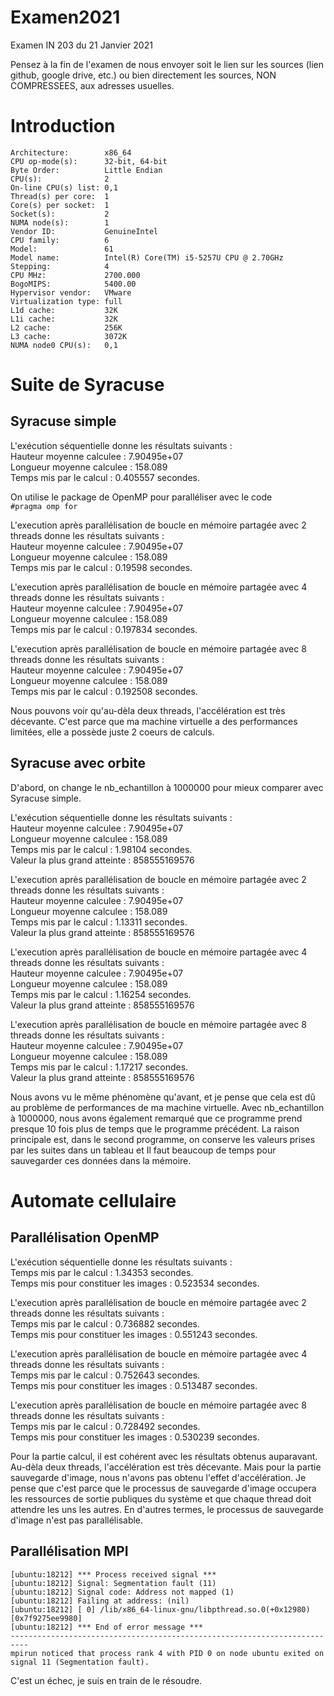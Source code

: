 # Examen2021
Examen IN 203 du 21 Janvier 2021

Pensez à la fin de l'examen de nous envoyer soit le lien sur les sources (lien github, google drive, etc.) ou bien directement les sources, NON COMPRESSEES,
aux adresses usuelles.

# Introduction

```
Architecture:        x86_64
CPU op-mode(s):      32-bit, 64-bit
Byte Order:          Little Endian
CPU(s):              2
On-line CPU(s) list: 0,1
Thread(s) per core:  1
Core(s) per socket:  1
Socket(s):           2
NUMA node(s):        1
Vendor ID:           GenuineIntel
CPU family:          6
Model:               61
Model name:          Intel(R) Core(TM) i5-5257U CPU @ 2.70GHz
Stepping:            4
CPU MHz:             2700.000
BogoMIPS:            5400.00
Hypervisor vendor:   VMware
Virtualization type: full
L1d cache:           32K
L1i cache:           32K
L2 cache:            256K
L3 cache:            3072K
NUMA node0 CPU(s):   0,1
```

# Suite de Syracuse

## Syracuse simple

L'exécution séquentielle donne les résultats suivants :   
Hauteur moyenne calculee : 7.90495e+07  
Longueur moyenne calculee : 158.089  
Temps mis par le calcul : 0.405557 secondes.  

On utilise le package de OpenMP pour paralléliser avec le code  
`#pragma omp for`
 
 L'execution après parallélisation de boucle en mémoire partagée  avec 2 threads donne les résultats suivants :    
 Hauteur moyenne calculee : 7.90495e+07  
 Longueur moyenne calculee : 158.089  
 Temps mis par le calcul : 0.19598 secondes.  

L'execution après parallélisation de boucle en mémoire partagée  avec 4 threads donne les résultats suivants :    
Hauteur moyenne calculee : 7.90495e+07  
Longueur moyenne calculee : 158.089  
Temps mis par le calcul : 0.197834 secondes.  

L'execution après parallélisation de boucle en mémoire partagée  avec 8 threads donne les résultats suivants :    
Hauteur moyenne calculee : 7.90495e+07  
Longueur moyenne calculee : 158.089  
Temps mis par le calcul : 0.192508 secondes.  

Nous pouvons voir qu'au-dèla deux threads, l'accélération est très décevante. C'est parce que ma machine virtuelle a des performances limitées, elle a possède juste 2 coeurs de calculs.  

## Syracuse avec orbite

D'abord, on change le nb_echantillon à 1000000 pour mieux comparer avec Syracuse simple.

L'exécution séquentielle donne les résultats suivants :   
Hauteur moyenne calculee : 7.90495e+07  
Longueur moyenne calculee : 158.089  
Temps mis par le calcul : 1.98104 secondes.  
Valeur la plus grand atteinte : 858555169576  

L'execution après parallélisation de boucle en mémoire partagée  avec 2 threads donne les résultats suivants :    
Hauteur moyenne calculee : 7.90495e+07  
Longueur moyenne calculee : 158.089  
Temps mis par le calcul : 1.13311 secondes.  
Valeur la plus grand atteinte : 858555169576  


L'execution après parallélisation de boucle en mémoire partagée  avec 4 threads donne les résultats suivants :    
Hauteur moyenne calculee : 7.90495e+07  
Longueur moyenne calculee : 158.089  
Temps mis par le calcul : 1.16254 secondes.  
Valeur la plus grand atteinte : 858555169576  


L'execution après parallélisation de boucle en mémoire partagée  avec 8 threads donne les résultats suivants :    
Hauteur moyenne calculee : 7.90495e+07  
Longueur moyenne calculee : 158.089  
Temps mis par le calcul : 1.17217 secondes.  
Valeur la plus grand atteinte : 858555169576  

Nous avons vu le même phénomène qu'avant, et je pense que cela est dû au problème de performances de ma machine virtuelle. Avec nb_echantillon à 1000000, nous avons également remarqué que ce programme prend presque 10 fois plus de temps que le programme précédent. La raison principale est, dans le second programme, on conserve les valeurs prises par les suites dans un tableau et Il faut beaucoup de temps pour sauvegarder ces données dans la mémoire.  

# Automate cellulaire

## Parallélisation OpenMP

L'exécution séquentielle donne les résultats suivants :   
Temps mis par le calcul : 1.34353 secondes.  
Temps mis pour constituer les images : 0.523534 secondes.

 L'execution après parallélisation de boucle en mémoire partagée  avec 2 threads donne les résultats suivants :    
 Temps mis par le calcul : 0.736882 secondes.  
 Temps mis pour constituer les images : 0.551243 secondes.  

L'execution après parallélisation de boucle en mémoire partagée  avec 4 threads donne les résultats suivants :    
Temps mis par le calcul : 0.752643 secondes.  
Temps mis pour constituer les images : 0.513487 secondes.


L'execution après parallélisation de boucle en mémoire partagée  avec 8 threads donne les résultats suivants :    
Temps mis par le calcul : 0.728492 secondes.  
Temps mis pour constituer les images : 0.530239 secondes.

Pour la partie calcul, il est cohérent avec les résultats obtenus auparavant. Au-dèla deux threads, l'accélération est très décevante. Mais pour la partie sauvegarde d'image, nous n'avons pas obtenu l'effet d'accélération. Je pense que c'est parce que le processus de sauvegarde d'image occupera les ressources de sortie publiques du système et que chaque thread doit attendre les uns les autres. En d'autres termes, le processus de sauvegarde d'image n'est pas parallélisable.  

## Parallélisation MPI
```
[ubuntu:18212] *** Process received signal ***
[ubuntu:18212] Signal: Segmentation fault (11)
[ubuntu:18212] Signal code: Address not mapped (1)
[ubuntu:18212] Failing at address: (nil)
[ubuntu:18212] [ 0] /lib/x86_64-linux-gnu/libpthread.so.0(+0x12980)[0x7f9275ee9980]
[ubuntu:18212] *** End of error message ***
--------------------------------------------------------------------------
mpirun noticed that process rank 4 with PID 0 on node ubuntu exited on signal 11 (Segmentation fault).
```

C'est un échec, je suis en train de le résoudre.
